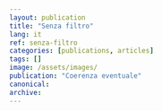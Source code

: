 ```yaml
---
layout: publication
title: "Senza filtro"
lang: it
ref: senza-filtro
categories: [publications, articles]
tags: []
image: /assets/images/
publication: "Coerenza eventuale"
canonical:
archive:
---
```

